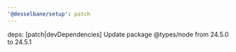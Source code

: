 ```yaml
---
'@desselbane/setup': patch
---
```


deps: [patch|devDependencies] Update package @types/node from 24.5.0 to 24.5.1
